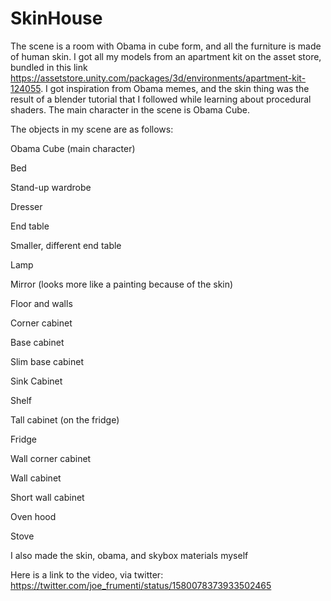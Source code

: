 # SkinHouse

The scene is a room with Obama in cube form, and all the furniture is made of human skin. I got all my models from an apartment kit on the asset store, bundled in this link https://assetstore.unity.com/packages/3d/environments/apartment-kit-124055. I got inspiration from Obama memes, and the skin thing was the result of a blender tutorial that I followed while learning about procedural shaders. The main character in the scene is Obama Cube.

The objects in my scene are as follows:

Obama Cube (main character)

Bed

Stand-up wardrobe

Dresser

End table

Smaller, different end table

Lamp

Mirror (looks more like a painting because of the skin)

Floor and walls

Corner cabinet

Base cabinet

Slim base cabinet

Sink Cabinet

Shelf

Tall cabinet (on the fridge)

Fridge

Wall corner cabinet

Wall cabinet

Short wall cabinet

Oven hood

Stove

I also made the skin, obama, and skybox materials myself

Here is a link to the video, via twitter: https://twitter.com/joe_frumenti/status/1580078373933502465
